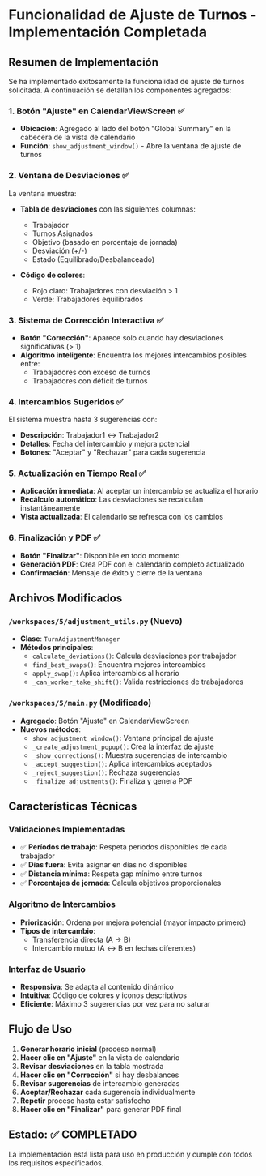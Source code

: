 # Funcionalidad de Ajuste de Turnos - Implementación Completada

## Resumen de Implementación

Se ha implementado exitosamente la funcionalidad de ajuste de turnos solicitada. A continuación se detallan los componentes agregados:

### 1. Botón "Ajuste" en CalendarViewScreen ✅

- **Ubicación**: Agregado al lado del botón "Global Summary" en la cabecera de la vista de calendario
- **Función**: `show_adjustment_window()` - Abre la ventana de ajuste de turnos

### 2. Ventana de Desviaciones ✅

La ventana muestra:
- **Tabla de desviaciones** con las siguientes columnas:
  - Trabajador
  - Turnos Asignados
  - Objetivo (basado en porcentaje de jornada)
  - Desviación (+/-) 
  - Estado (Equilibrado/Desbalanceado)

- **Código de colores**:
  - Rojo claro: Trabajadores con desviación > 1
  - Verde: Trabajadores equilibrados

### 3. Sistema de Corrección Interactiva ✅

- **Botón "Corrección"**: Aparece solo cuando hay desviaciones significativas (> 1)
- **Algoritmo inteligente**: Encuentra los mejores intercambios posibles entre:
  - Trabajadores con exceso de turnos
  - Trabajadores con déficit de turnos

### 4. Intercambios Sugeridos ✅

El sistema muestra hasta 3 sugerencias con:
- **Descripción**: Trabajador1 ↔ Trabajador2  
- **Detalles**: Fecha del intercambio y mejora potencial
- **Botones**: "Aceptar" y "Rechazar" para cada sugerencia

### 5. Actualización en Tiempo Real ✅

- **Aplicación inmediata**: Al aceptar un intercambio se actualiza el horario
- **Recálculo automático**: Las desviaciones se recalculan instantáneamente
- **Vista actualizada**: El calendario se refresca con los cambios

### 6. Finalización y PDF ✅

- **Botón "Finalizar"**: Disponible en todo momento
- **Generación PDF**: Crea PDF con el calendario completo actualizado
- **Confirmación**: Mensaje de éxito y cierre de la ventana

## Archivos Modificados

### `/workspaces/5/adjustment_utils.py` (Nuevo)
- **Clase**: `TurnAdjustmentManager`
- **Métodos principales**:
  - `calculate_deviations()`: Calcula desviaciones por trabajador
  - `find_best_swaps()`: Encuentra mejores intercambios
  - `apply_swap()`: Aplica intercambios al horario
  - `_can_worker_take_shift()`: Valida restricciones de trabajadores

### `/workspaces/5/main.py` (Modificado)
- **Agregado**: Botón "Ajuste" en CalendarViewScreen
- **Nuevos métodos**:
  - `show_adjustment_window()`: Ventana principal de ajuste
  - `_create_adjustment_popup()`: Crea la interfaz de ajuste
  - `_show_corrections()`: Muestra sugerencias de intercambio
  - `_accept_suggestion()`: Aplica intercambios aceptados
  - `_reject_suggestion()`: Rechaza sugerencias
  - `_finalize_adjustments()`: Finaliza y genera PDF

## Características Técnicas

### Validaciones Implementadas
- ✅ **Períodos de trabajo**: Respeta períodos disponibles de cada trabajador
- ✅ **Días fuera**: Evita asignar en días no disponibles  
- ✅ **Distancia mínima**: Respeta gap mínimo entre turnos
- ✅ **Porcentajes de jornada**: Calcula objetivos proporcionales

### Algoritmo de Intercambios
- **Priorización**: Ordena por mejora potencial (mayor impacto primero)
- **Tipos de intercambio**:
  - Transferencia directa (A → B)
  - Intercambio mutuo (A ↔ B en fechas diferentes)

### Interfaz de Usuario
- **Responsiva**: Se adapta al contenido dinámico
- **Intuitiva**: Código de colores y iconos descriptivos
- **Eficiente**: Máximo 3 sugerencias por vez para no saturar

## Flujo de Uso

1. **Generar horario inicial** (proceso normal)
2. **Hacer clic en "Ajuste"** en la vista de calendario
3. **Revisar desviaciones** en la tabla mostrada
4. **Hacer clic en "Corrección"** si hay desbalances
5. **Revisar sugerencias** de intercambio generadas
6. **Aceptar/Rechazar** cada sugerencia individualmente
7. **Repetir** proceso hasta estar satisfecho
8. **Hacer clic en "Finalizar"** para generar PDF final

## Estado: ✅ COMPLETADO

La implementación está lista para uso en producción y cumple con todos los requisitos especificados.
